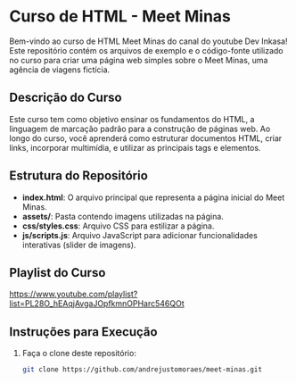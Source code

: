 # Curso de HTML - Meet Minas

Bem-vindo ao curso de HTML Meet Minas do canal do youtube Dev Inkasa! Este repositório contém os arquivos de exemplo e o código-fonte utilizado no curso para criar uma página web simples sobre o Meet Minas, uma agência de viagens fictícia.

## Descrição do Curso

Este curso tem como objetivo ensinar os fundamentos do HTML, a linguagem de marcação padrão para a construção de páginas web. Ao longo do curso, você aprenderá como estruturar documentos HTML, criar links, incorporar multimídia, e utilizar as principais tags e elementos.

## Estrutura do Repositório

- **index.html**: O arquivo principal que representa a página inicial do Meet Minas.
- **assets/**: Pasta contendo imagens utilizadas na página.
- **css/styles.css**: Arquivo CSS para estilizar a página.
- **js/scripts.js**: Arquivo JavaScript para adicionar funcionalidades interativas (slider de imagens).

## Playlist do Curso

https://www.youtube.com/playlist?list=PL28O_hEAqjAvgaJOpfkmnOPHarc546QOt

## Instruções para Execução

1. Faça o clone deste repositório:

   ```bash
   git clone https://github.com/andrejustomoraes/meet-minas.git

